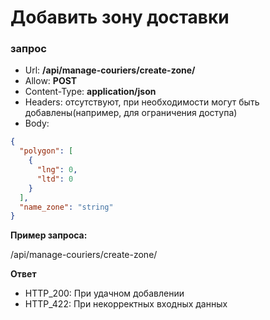 # Добавить зону доставки

### запрос
* Url: **/api/manage-couriers/create-zone/**
* Allow: **POST**
* Content-Type: **application/json**
* Headers: отсутствуют, при необходимости могут быть добавлены(например, для ограничения доступа)
* Body: 
```json 
{
  "polygon": [
    {
      "lng": 0,
      "ltd": 0
    }
  ],
  "name_zone": "string"
}
```


**Пример запроса:**

   /api/manage-couriers/create-zone/
   
**Ответ**

* HTTP_200: При удачном добавлении  
* HTTP_422: При некорректных входных данных

